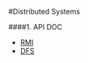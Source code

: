 
#Distributed Systems

####1. API DOC

*    [RMI](http://anglecourse.github.io/ds-course/rmi/javadoc-all/)
*    [DFS](http://anglecourse.github.io/ds-course/dfs/javadoc-all/)
